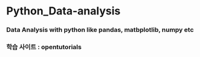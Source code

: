 # Python_Data-analysis

### Data Analysis with python like pandas, matbplotlib, numpy etc

### 학습 사이트 : opentutorials
